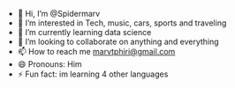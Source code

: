 - 👋 Hi, I’m @Spidermarv
- 👀 I’m interested in Tech, music, cars, sports and traveling
- 🌱 I’m currently learning data science
- 💞️ I’m looking to collaborate on anything and everything
- 📫 How to reach me marvtphiri@gmail.com
- 😄 Pronouns: Him
- ⚡ Fun fact: im learning 4 other languages 

<!---
Spidermarv/Spidermarv is a ✨ special ✨ repository because its `README.md` (this file) appears on your GitHub profile.
You can click the Preview link to take a look at your changes.
--->

